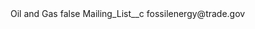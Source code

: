 <?xml version="1.0" encoding="UTF-8"?>
<CustomMetadata xmlns="http://soap.sforce.com/2006/04/metadata" xmlns:xsi="http://www.w3.org/2001/XMLSchema-instance" xmlns:xsd="http://www.w3.org/2001/XMLSchema">
    <label>Oil and Gas</label>
    <protected>false</protected>
    <values>
        <field>Mailing_List__c</field>
        <value xsi:type="xsd:string">fossilenergy@trade.gov</value>
    </values>
</CustomMetadata>
